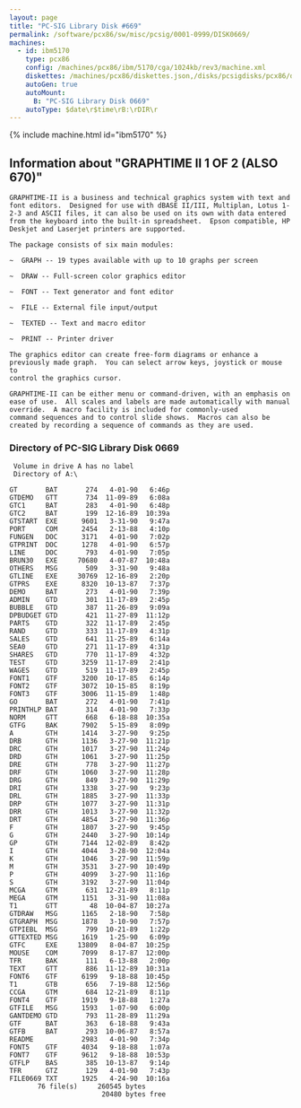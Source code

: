 ```yaml
---
layout: page
title: "PC-SIG Library Disk #669"
permalink: /software/pcx86/sw/misc/pcsig/0001-0999/DISK0669/
machines:
  - id: ibm5170
    type: pcx86
    config: /machines/pcx86/ibm/5170/cga/1024kb/rev3/machine.xml
    diskettes: /machines/pcx86/diskettes.json,/disks/pcsigdisks/pcx86/diskettes.json
    autoGen: true
    autoMount:
      B: "PC-SIG Library Disk 0669"
    autoType: $date\r$time\rB:\rDIR\r
---
```


{% include machine.html id="ibm5170" %}

## Information about "GRAPHTIME II 1 OF 2 (ALSO 670)"

    GRAPHTIME-II is a business and technical graphics system with text and
    font editors.  Designed for use with dBASE II/III, Multiplan, Lotus 1-
    2-3 and ASCII files, it can also be used on its own with data entered
    from the keyboard into the built-in spreadsheet.  Epson compatible, HP
    Deskjet and Laserjet printers are supported.
    
    The package consists of six main modules:
    
    ~  GRAPH -- 19 types available with up to 10 graphs per screen
    
    ~  DRAW -- Full-screen color graphics editor
    
    ~  FONT -- Text generator and font editor
    
    ~  FILE -- External file input/output
    
    ~  TEXTED -- Text and macro editor
    
    ~  PRINT -- Printer driver
    
    The graphics editor can create free-form diagrams or enhance a
    previously made graph.  You can select arrow keys, joystick or mouse to
    control the graphics cursor.
    
    GRAPHTIME-II can be either menu or command-driven, with an emphasis on
    ease of use.  All scales and labels are made automatically with manual
    override.  A macro facility is included for commonly-used
    command sequences and to control slide shows.  Macros can also be
    created by recording a sequence of commands as they are used.

### Directory of PC-SIG Library Disk 0669

     Volume in drive A has no label
     Directory of A:\

    GT       BAT       274   4-01-90   6:46p
    GTDEMO   GTT       734  11-09-89   6:08a
    GTC1     BAT       283   4-01-90   6:48p
    GTC2     BAT       199  12-16-89  10:39a
    GTSTART  EXE      9601   3-31-90   9:47a
    PORT     COM      2454   2-13-88   4:10p
    FUNGEN   DOC      3171   4-01-90   7:02p
    GTPRINT  DOC      1278   4-01-90   6:57p
    LINE     DOC       793   4-01-90   7:05p
    BRUN30   EXE     70680   4-07-87  10:48a
    OTHERS   MSG       509   3-31-90   9:48a
    GTLINE   EXE     30769  12-16-89   2:20p
    GTPRS    EXE      8320  10-13-87   7:37p
    DEMO     BAT       273   4-01-90   7:39p
    ADMIN    GTD       301  11-17-89   2:45p
    BUBBLE   GTD       387  11-26-89   9:09a
    DPBUDGET GTD       421  11-27-89  11:12p
    PARTS    GTD       322  11-17-89   2:45p
    RAND     GTD       333  11-17-89   4:31p
    SALES    GTD       641  11-25-89   6:14a
    SEA0     GTD       271  11-17-89   4:31p
    SHARES   GTD       770  11-17-89   4:32p
    TEST     GTD      3259  11-17-89   2:41p
    WAGES    GTD       519  11-17-89   2:45p
    FONT1    GTF      3200  10-17-85   6:14p
    FONT2    GTF      3072  10-15-85   8:19p
    FONT3    GTF      3006  11-15-89   1:48p
    GO       BAT       272   4-01-90   7:41p
    PRINTHLP BAT       314   4-01-90   7:33p
    NORM     GTT       668   6-18-88  10:35a
    GTFG     BAK      7902   5-15-89   8:09p
    A        GTH      1414   3-27-90   9:25p
    DRB      GTH      1136   3-27-90  11:21p
    DRC      GTH      1017   3-27-90  11:24p
    DRD      GTH      1061   3-27-90  11:25p
    DRE      GTH       778   3-27-90  11:27p
    DRF      GTH      1060   3-27-90  11:28p
    DRG      GTH       849   3-27-90  11:29p
    DRI      GTH      1338   3-27-90   9:23p
    DRL      GTH      1885   3-27-90  11:33p
    DRP      GTH      1077   3-27-90  11:31p
    DRR      GTH      1013   3-27-90  11:32p
    DRT      GTH      4854   3-27-90  11:36p
    F        GTH      1807   3-27-90   9:45p
    G        GTH      2440   3-27-90  10:14p
    GP       GTH      7144  12-02-89   8:42p
    I        GTH      4044   3-28-90  12:04a
    K        GTH      1046   3-27-90  11:59p
    M        GTH      3531   3-27-90  10:49p
    P        GTH      4099   3-27-90  11:16p
    S        GTH      3192   3-27-90  11:04p
    MCGA     GTM       631  12-21-89   8:11p
    MEGA     GTM      1151   3-31-90  11:08a
    T1       GTT        48  10-04-87  10:27a
    GTDRAW   MSG      1165   2-18-90   7:58p
    GTGRAPH  MSG      1878   3-10-90   7:57p
    GTPIEBL  MSG       799  10-21-89   1:22p
    GTTEXTED MSG      1619   1-25-90   6:09p
    GTFC     EXE     13809   8-04-87  10:25p
    MOUSE    COM      7099   8-17-87  12:00p
    TFR      BAK       111   6-13-88   2:00p
    TEXT     GTT       886  11-12-89  10:31a
    FONT6    GTF      6199   9-18-88  10:45p
    T1       GTB       656   7-19-88  12:56p
    CCGA     GTM       684  12-21-89   8:11p
    FONT4    GTF      1919   9-18-88   1:27a
    GTFILE   MSG      1593   1-07-90   6:00p
    GANTDEMO GTD       793  11-28-89  11:29a
    GTF      BAT       363   6-18-88   9:43a
    GTFB     BAT       293  10-06-87   8:57a
    README            2983   4-01-90   7:34p
    FONT5    GTF      4034   9-18-88   1:07a
    FONT7    GTF      9612   9-18-88  10:53p
    GTFLP    BAS       385  10-13-87   9:14p
    TFR      GTZ       129   4-01-90   7:43p
    FILE0669 TXT      1925   4-24-90  10:16a
           76 file(s)     260545 bytes
                           20480 bytes free

